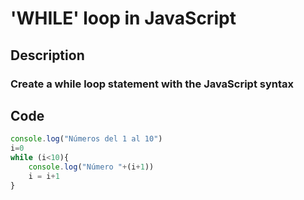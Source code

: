 # 'WHILE' loop in JavaScript
## Description
### Create a while loop statement with the JavaScript syntax
## Code
```Javascript
console.log("Números del 1 al 10")
i=0
while (i<10){
    console.log("Número "+(i+1))
    i = i+1
}
```
